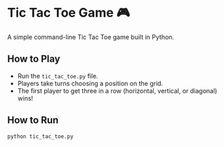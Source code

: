 # Tic Tac Toe Game 🎮

A simple command-line Tic Tac Toe game built in Python.

## How to Play
- Run the `tic_tac_toe.py` file.
- Players take turns choosing a position on the grid.
- The first player to get three in a row (horizontal, vertical, or diagonal) wins!

## How to Run
```bash
python tic_tac_toe.py
